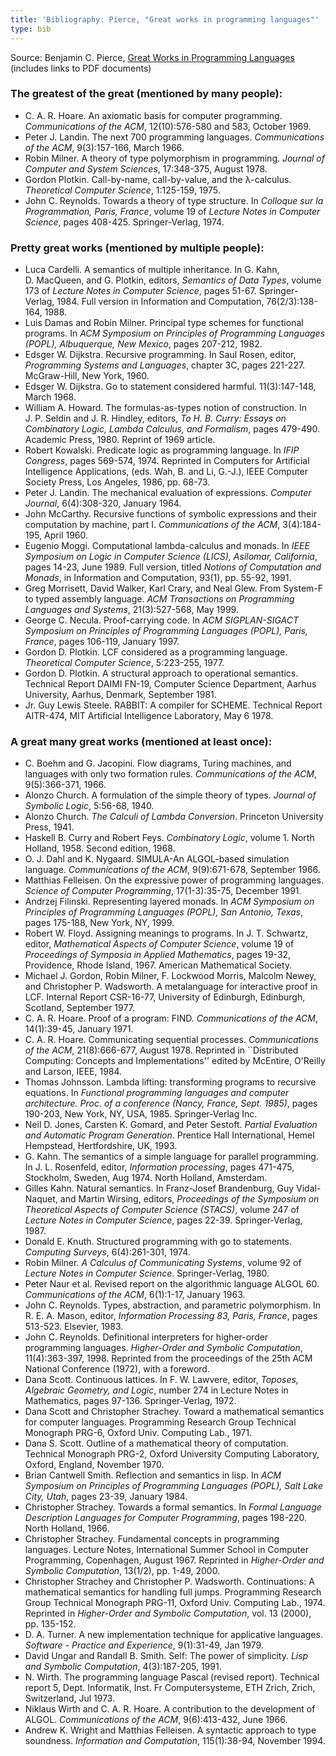 ```yaml
---
title: 'Bibliography: Pierce, "Great works in programming languages"'
type: bib
---
```


Source: Benjamin C. Pierce, [Great Works in Programming Languages](http://www.cis.upenn.edu/~bcpierce/courses/670Fall04/GreatWorksInPL.shtml) (includes links to PDF documents)

### The greatest of the great (mentioned by many people): ###

* C. A. R. Hoare. An axiomatic basis for computer programming. _Communications of the ACM_, 12(10):576-580 and 583, October 1969.
* Peter J. Landin. The next 700 programming languages. _Communications of the ACM_, 9(3):157-166, March 1966.
* Robin Milner. A theory of type polymorphism in programming. _Journal of Computer and System Sciences_, 17:348-375, August 1978.
* Gordon Plotkin. Call-by-name, call-by-value, and the λ-calculus. _Theoretical Computer Science_, 1:125-159, 1975.
* John C. Reynolds. Towards a theory of type structure. In _Colloque sur la Programmation, Paris, France_, volume 19 of _Lecture Notes in Computer Science_, pages 408-425. Springer-Verlag, 1974.

### Pretty great works (mentioned by multiple people): ###

* Luca Cardelli. A semantics of multiple inheritance. In G. Kahn, D. MacQueen, and G. Plotkin, editors, _Semantics of Data Types_, volume 173 of _Lecture Notes in Computer Science_, pages 51-67. Springer-Verlag, 1984. Full version in Information and Computation, 76(2/3):138-164, 1988.
* Luis Damas and Robin Milner. Principal type schemes for functional programs. In _ACM Symposium on Principles of Programming Languages (POPL), Albuquerque, New Mexico_, pages 207-212, 1982.
* Edsger W. Dijkstra. Recursive programming. In Saul Rosen, editor, _Programming Systems and Languages_, chapter 3C, pages 221-227. McGraw-Hill, New York, 1960.
* Edsger W. Dijkstra. Go to statement considered harmful. 11(3):147-148, March 1968.
* William A. Howard. The formulas-as-types notion of construction. In J. P. Seldin and J. R. Hindley, editors, _To H. B. Curry: Essays on Combinatory Logic, Lambda Calculus, and Formalism_, pages 479-490. Academic Press, 1980. Reprint of 1969 article.
* Robert Kowalski. Predicate logic as programming language. In _IFIP Congress_, pages 569-574, 1974. Reprinted in Computers for Artificial Intelligence Applications, (eds. Wah, B. and Li, G.-J.), IEEE Computer Society Press, Los Angeles, 1986, pp. 68-73.
* Peter J. Landin. The mechanical evaluation of expressions. _Computer Journal_, 6(4):308-320, January 1964.
* John McCarthy. Recursive functions of symbolic expressions and their computation by machine, part I. _Communications of the ACM_, 3(4):184-195, April 1960.
* Eugenio Moggi. Computational lambda-calculus and monads. In _IEEE Symposium on Logic in Computer Science (LICS), Asilomar, California_, pages 14-23, June 1989. Full version, titled _Notions of Computation and Monads_, in Information and Computation, 93(1), pp. 55-92, 1991.
* Greg Morrisett, David Walker, Karl Crary, and Neal Glew. From System-F to typed assembly language. _ACM Transactions on Programming Languages and Systems_, 21(3):527-568, May 1999.
* George C. Necula. Proof-carrying code. In _ACM SIGPLAN-SIGACT Symposium on Principles of Programming Languages (POPL), Paris, France_, pages 106-119, January 1997.
* Gordon D. Plotkin. LCF considered as a programming language. _Theoretical Computer Science_, 5:223-255, 1977.
* Gordon D. Plotkin. A structural approach to operational semantics. Technical Report DAIMI FN-19, Computer Science Department, Aarhus University, Aarhus, Denmark, September 1981.
* Jr. Guy Lewis Steele. RABBIT: A compiler for SCHEME. Technical Report AITR-474, MIT Artificial Intelligence Laboratory, May 6 1978.

### A great many great works (mentioned at least once): ###

* C. Boehm and G. Jacopini. Flow diagrams, Turing machines, and languages with only two formation rules. _Communications of the ACM_, 9(5):366-371, 1966.
* Alonzo Church. A formulation of the simple theory of types. _Journal of Symbolic Logic_, 5:56-68, 1940.
* Alonzo Church. _The Calculi of Lambda Conversion_. Princeton University Press, 1941.
* Haskell B. Curry and Robert Feys. _Combinatory Logic_, volume 1. North Holland, 1958. Second edition, 1968.
* O. J. Dahl and K. Nygaard. SIMULA-An ALGOL-based simulation language. _Communications of the ACM_, 9(9):671-678, September 1966.
* Matthias Felleisen. On the expressive power of programming languages. _Science of Computer Programming_, 17(1-3):35-75, December 1991.
* Andrzej Filinski. Representing layered monads. In _ACM Symposium on Principles of Programming Languages (POPL), San Antonio, Texas_, pages 175-188, New York, NY, 1999.
* Robert W. Floyd. Assigning meanings to programs. In J. T. Schwartz, editor, _Mathematical Aspects of Computer Science_, volume 19 of _Proceedings of Symposia in Applied Mathematics_, pages 19-32, Providence, Rhode Island, 1967. American Mathematical Society.
* Michael J. Gordon, Robin Milner, F. Lockwood Morris, Malcolm Newey, and Christopher P. Wadsworth. A metalanguage for interactive proof in LCF. Internal Report CSR-16-77, University of Edinburgh, Edinburgh, Scotland, September 1977.
* C. A. R. Hoare. Proof of a program: FIND. _Communications of the ACM_, 14(1):39-45, January 1971.
* C. A. R. Hoare. Communicating sequential processes. _Communications of the ACM_, 21(8):666-677, August 1978. Reprinted in ``Distributed Computing: Concepts and Implementations'' edited by McEntire, O'Reilly and Larson, IEEE, 1984.
* Thomas Johnsson. Lambda lifting: transforming programs to recursive equations. In _Functional programming languages and computer architecture. Proc. of a conference (Nancy, France, Sept. 1985)_, pages 190-203, New York, NY, USA, 1985. Springer-Verlag Inc.
* Neil D. Jones, Carsten K. Gomard, and Peter Sestoft. _Partial Evaluation and Automatic Program Generation_. Prentice Hall International, Hemel Hempstead, Hertfordshire, UK, 1993.
* G. Kahn. The semantics of a simple language for parallel programming. In J. L. Rosenfeld, editor, _Information processing_, pages 471-475, Stockholm, Sweden, Aug 1974. North Holland, Amsterdam.
* Gilles Kahn. Natural semantics. In Franz-Josef Brandenburg, Guy Vidal-Naquet, and Martin Wirsing, editors, _Proceedings of the Symposium on Theoretical Aspects of Computer Science (STACS)_, volume 247 of _Lecture Notes in Computer Science_, pages 22-39. Springer-Verlag, 1987.
* Donald E. Knuth. Structured programming with go to statements. _Computing Surveys_, 6(4):261-301, 1974.
* Robin Milner. _A Calculus of Communicating Systems_, volume 92 of _Lecture Notes in Computer Science_. Springer-Verlag, 1980.
* Peter Naur et al. Revised report on the algorithmic language ALGOL 60. _Communications of the ACM_, 6(1):1-17, January 1963.
* John C. Reynolds. Types, abstraction, and parametric polymorphism. In R. E. A. Mason, editor, _Information Processing 83, Paris, France_, pages 513-523. Elsevier, 1983.
* John C. Reynolds. Definitional interpreters for higher-order programming languages. _Higher-Order and Symbolic Computation_, 11(4):363-397, 1998. Reprinted from the proceedings of the 25th ACM National Conference (1972), with a foreword.
* Dana Scott. Continuous lattices. In F. W. Lawvere, editor, _Toposes, Algebraic Geometry, and Logic_, number 274 in Lecture Notes in Mathematics, pages 97-136. Springer-Verlag, 1972.
* Dana Scott and Christopher Strachey. Toward a mathematical semantics for computer languages. Programming Research Group Technical Monograph PRG-6, Oxford Univ. Computing Lab., 1971.
* Dana S. Scott. Outline of a mathematical theory of computation. Technical Monograph PRG-2, Oxford University Computing Laboratory, Oxford, England, November 1970.
* Brian Cantwell Smith. Reflection and semantics in lisp. In _ACM Symposium on Principles of Programming Languages (POPL), Salt Lake City, Utah_, pages 23-39, January 1984.
* Christopher Strachey. Towards a formal semantics. In _Formal Language Description Languages for Computer Programming_, pages 198-220. North Holland, 1966.
* Christopher Strachey. Fundamental concepts in programming languages. Lecture Notes, International Summer School in Computer Programming, Copenhagen, August 1967. Reprinted in _Higher-Order and Symbolic Computation_, 13(1/2), pp. 1-49, 2000.
* Christopher Strachey and Christopher P. Wadsworth. Continuations: A mathematical semantics for handling full jumps. Programming Research Group Technical Monograph PRG-11, Oxford Univ. Computing Lab., 1974. Reprinted in _Higher-Order and Symbolic Computation_, vol. 13 (2000), pp. 135-152.
* D. A. Turner. A new implementation technique for applicative languages. _Software - Practice and Experience_, 9(1):31-49, Jan 1979.
* David Ungar and Randall B. Smith. Self: The power of simplicity. _Lisp and Symbolic Computation_, 4(3):187-205, 1991.
* N. Wirth. The programming language Pascal (revised report). Technical report 5, Dept. Informatik, Inst. Fr Computersysteme, ETH Zrich, Zrich, Switzerland, Jul 1973.
* Niklaus Wirth and C. A. R. Hoare. A contribution to the development of ALGOL. _Communications of the ACM_, 9(6):413-432, June 1966.
* Andrew K. Wright and Matthias Felleisen. A syntactic approach to type soundness. _Information and Computation_, 115(1):38-94, November 1994.
